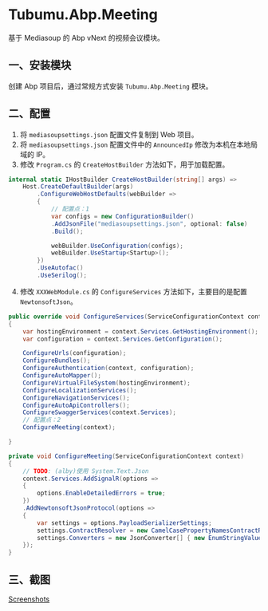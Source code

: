 # Tubumu.Abp.Meeting

基于 Mediasoup 的 Abp vNext 的视频会议模块。

## 一、安装模块

创建 Abp 项目后，通过常规方式安装 `Tubumu.Abp.Meeting` 模块。

## 二、配置

1. 将 `mediasoupsettings.json` 配置文件复制到 Web 项目。
2. 将 `mediasoupsettings.json` 配置文件中的 `AnnouncedIp` 修改为本机在本地局域的 IP。
3. 修改 `Program.cs` 的 `CreateHostBuilder` 方法如下，用于加载配置。

``` C#
internal static IHostBuilder CreateHostBuilder(string[] args) =>
    Host.CreateDefaultBuilder(args)
        .ConfigureWebHostDefaults(webBuilder =>
        {
            // 配置点：1
            var configs = new ConfigurationBuilder()
            .AddJsonFile("mediasoupsettings.json", optional: false)
            .Build();

            webBuilder.UseConfiguration(configs);
            webBuilder.UseStartup<Startup>();
        })
        .UseAutofac()
        .UseSerilog();
```

4. 修改 `XXXWebModule.cs` 的 `ConfigureServices` 方法如下，主要目的是配置 `NewtonsoftJson`。

``` C#
public override void ConfigureServices(ServiceConfigurationContext context)
{
    var hostingEnvironment = context.Services.GetHostingEnvironment();
    var configuration = context.Services.GetConfiguration();

    ConfigureUrls(configuration);
    ConfigureBundles();
    ConfigureAuthentication(context, configuration);
    ConfigureAutoMapper();
    ConfigureVirtualFileSystem(hostingEnvironment);
    ConfigureLocalizationServices();
    ConfigureNavigationServices();
    ConfigureAutoApiControllers();
    ConfigureSwaggerServices(context.Services);
    // 配置点：2
    ConfigureMeeting(context);

}

private void ConfigureMeeting(ServiceConfigurationContext context)
{
    // TODO: (alby)使用 System.Text.Json
    context.Services.AddSignalR(options =>
    {
        options.EnableDetailedErrors = true;
    })
    .AddNewtonsoftJsonProtocol(options =>
    {
        var settings = options.PayloadSerializerSettings;
        settings.ContractResolver = new CamelCasePropertyNamesContractResolver();
        settings.Converters = new JsonConverter[] { new EnumStringValueConverter() };
    });
}
```

## 三、截图

[Screenshots](https://github.com/albyho/Tubumu.Abp.Meeting/blob/main/Screenshots.md)

